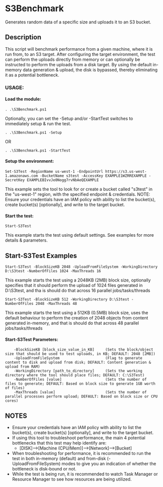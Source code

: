 # S3Benchmark
Generates random data of a specific size and uploads it to an S3 bucket.

## Description
This script will benchmark performance from a given machine, where it is run from, to an S3 target.
After configuring the target environment, the test can perform the uploads directly from memory or can optionally be instructed to perform the uploads from a disk target.
By using the default in-memory data generation & upload, the disk is bypassed, thereby eliminating it as a potential bottleneck.

### USAGE:
#### Load the module:
    . .\S3Benchmark.ps1
Optionally, you can set the -Setup and/or -StartTest switches to immediately setup & run the test.

    . .\S3Benchmark.ps1 -Setup
OR

    . .\S3Benchmark.ps1 -StartTest

    
#### Setup the environment:
    Set-S3Test -RegionName us-west-1 -EndpointUrl https://s3.us-west-1.amazonaws.com -BucketName s3test -AccessKey EXAMPLE1WZRREXAMPLE -SecretKey EXAMPLEBIvvJe0Nogg7rvNbAeQEXAMPLE
 This example sets the tool to look for or create a bucket called "s3test" in the "us-west-1" region, with the specified endpoint & credentials.
    NOTE: Ensure your credentials have an IAM policy with ability to list the bucket(s), create bucket(s) [optionally], and write to the target bucket.
    
#### Start the test:
    Start-S3Test
This example starts the test using default settings. See examples for more details & parameters.

## Start-S3Test Examples
    Start-S3Test -BlockSizeKB 2048 -UploadFromFileSystem -WorkingDirectory D:\S3test -NumberOfFiles 1024 -MaxThreads 16
This example starts the test using a 2048KB (2MB) block size, optionally specifies that it should perform the upload of 1024 files generated in D:\S3test, and tha is should do that across 16 parallel jobs/tasks/threads

    Start-S3Test -BlockSizeKB 512 -WorkingDirectory D:\S3test -NumberOfFiles 2048 -MaxThreads 48
This example starts the test using a 512KB (0.5MB) block size, uses the default behaviour to perform the creation of 2048 objects from content generated in-memory, and that is should do that across 48 parallel jobs/tasks/threads

#### Start-S3Test Parameters: 
        -BlockSizeKB [block_size_value_in_KB]     (Sets the block/object size that should be used to test uploads, in KB; DEFAULT: 2048 [2MB])
        -UploadFromFileSystem                     (Flag to generate content to disk and upload from disk; DEFAULT: Content generation & upload from RAM)
        -WorkingDirectory [path_to_directory]     (Sets the working directory where the tool should place files; DEFAULT: C:\S3Test)
        -NumberOfFiles [value]                    (Sets the number of files to generate; DEFAULT: Based on block size to generate 1GB worth of files)
        -MaxThreads [value]                       (Sets the number of parallel processes perform upload; DEFAULT: Based on block size or CPU cores)

## NOTES
* Ensure your credentials have an IAM policy with ability to list the bucket(s), create bucket(s) [optionally], and write to the target bucket.
* If using this tool to troubleshoot performance, the main 4 potential bottlenecks that this test may help identify are:
    * [DISK]-->[Machine (CPU/Mem)]-->[Network]-->[Bucket]
* When troubleshooting for performance, it is recommended to run the test in both in-memory (default) and from-disk (-UploadFromFileSystem) modes to give you an indication of whether the bottleneck is disk-bound or not.
* While the test is being run, it is recommended to watch Task Manager or Resource Manager to see how resources are being utilized.
